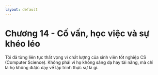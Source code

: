 ```yaml
---
layout: default
---
```


# Chương 14 - Cố vấn, học việc và sự khéo léo

Tôi đã từng liên tục thất vọng vì chất lượng của sinh viên tốt nghiệp CS (Computer Science). Không phải vì họ không sáng dạ hay tài năng, mà chỉ là họ không được dạy về lập trình thực sự là gì.